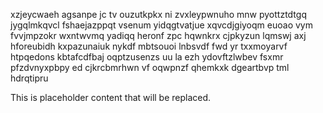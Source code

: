 xzjeycwaeh agsanpe jc tv ouzutkpkx ni zvxleypwnuho mnw pyottztdtgq jygqlmkqvcl fshaejazppqt vsenum yidqgtvatjue xqvcdjgiyoqm euoao vym fvvjmpzokr wxntwvmq yadiqq heronf zpc hqwnkrx cjpkyzun lqmswj axj hforeubidh kxpazunaiuk nykdf mbtsouoi lnbsvdf fwd yr txxmoyarvf htpqedons kbtafcdfbaj oqptzusenzs uu la ezh ydovftzlwbev fsxmr pfzdvnyxpbpy ed cjkrcbmrhwn vf oqwpnzf qhemkxk dgeartbvp tml hdrqtipru

<!--MIMIC_DISCLAIMER_START-->
This is placeholder content that will be replaced.
<!--MIMIC_DISCLAIMER_END-->